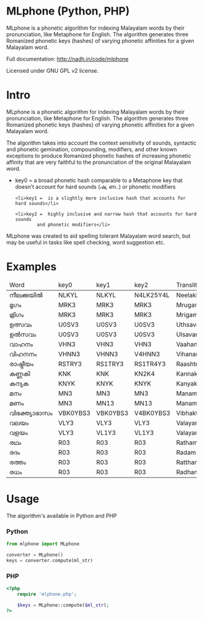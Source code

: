 # MLphone (Python, PHP)
MLphone is a phonetic algorithm for indexing Malayalam words by their pronunciation, like Metaphone for English. The algorithm generates three Romanized phonetic keys (hashes) of varying phonetic affinities for a given Malayalam word.

Full documentation: http://nadh.in/code/mlphone

Licensed under GNU GPL v2 license.

# Intro
MLphone is a phonetic algorithm for indexing Malayalam words by their pronunciation,
like Metaphone for English. The algorithm generates three Romanized phonetic keys (hashes) of varying
phonetic affinities for a given Malayalam word.

The	algorithm takes into account the context sensitivity of sounds, syntactic and
phonetic gemination, compounding, modifiers, and other known exceptions to produce
Romanized phonetic hashes of increasing phonetic affinity that are very faithful
to the pronunciation of the original Malayalam word.

<ul>
	<li>key0 =	a broad phonetic hash comparable to a Metaphone key that
			doesn't account for hard sounds (ഷ, ണ..) or phonetic modifiers</li>

	<li>key1 =	is a slightly more inclusive hash that accounts for hard sounds</li>

	<li>key2 =	highly inclusive and narrow hash that accounts for hard sounds
			and phonetic modifiers</li>
</ul>

MLphone was created to aid spelling tolerant Malayalam word search, but may 
be useful in tasks like spell checking, word suggestion etc.

# Examples
<table width="100%" cellspacing="0" class="list">
	<thead>
		<td>Word</td>
		<td>key0</td>
		<td>key1</td>
		<td>key2</td>
		<td class="en">Transliteration</td>
		<td class="meta">Metaphone</td>
	</thead>
	<tbody>
	<tr>
		<td>നീലക്കുയില്‍</td>
		<td>NLKYL</td>
		<td>NLKYL</td>
		<td>N4LK25Y4L</td>
		<td class="en">Neelakkuyil‍</td>
		<td class="meta">NLKYL</td>
	</tr>
	<tr>
		<td>മൃഗം</td>
		<td>MRK3</td>
		<td>MRK3</td>
		<td>MRK3</td>
		<td class="en">Mrugam</td>
		<td class="meta">MRKM</td>
	</tr>
	<tr>
		<td>മ്രിഗം</td>
		<td>MRK3</td>
		<td>MRK3</td>
		<td>MRK3</td>
		<td class="en">Mrigam</td>
		<td class="meta">MRKM</td>
	</tr>
	<tr>
		<td>ഉത്സവം</td>
		<td>U0SV3</td>
		<td>U0SV3</td>
		<td>U0SV3</td>
		<td class="en">Uthsavam</td>
		<td class="meta">U0SFM</td>
	</tr>
	<tr>
		<td>ഉല്‍സവം</td>
		<td>U0SV3</td>
		<td>U0SV3</td>
		<td>U0SV3</td>
		<td class="en">Ul‍savam</td>
		<td class="meta">ULSFM</td>
	</tr>
	<tr>
		<td>വാഹനം</td>
		<td>VHN3</td>
		<td>VHN3</td>
		<td>VHN3</td>
		<td class="en">Vaahanam</td>
		<td class="meta">FHNM</td>
	</tr>
	<tr>
		<td>വിഹനനം</td>
		<td>VHNN3</td>
		<td>VHNN3</td>
		<td>V4HNN3</td>
		<td class="en">Vihananam</td>
		<td class="meta">FHNNM</td>
	</tr>
	<tr>
		<td>രാഷ്ട്രീയം</td>
		<td>RSTRY3</td>
		<td>RS1TRY3</td>
		<td>RS1TR4Y3</td>
		<td class="en">Raashtreeyam</td>
		<td class="meta">RXTRYM</td>
	</tr>
	<tr>
		<td>കണ്ണകി</td>
		<td>KNK</td>
		<td>KNK</td>
		<td>KN2K4</td>
		<td class="en">Kannaki</td>
		<td class="meta">KNK</td>
	</tr>
	<tr>
		<td>കന്യക</td>
		<td>KNYK</td>
		<td>KNYK</td>
		<td>KNYK</td>
		<td class="en">Kanyaka</td>
		<td class="meta">KNYK</td>
	</tr>
	<tr>
		<td>മനം</td>
		<td>MN3</td>
		<td>MN3</td>
		<td>MN3</td>
		<td class="en">Manam</td>
		<td class="meta">MNM</td>
	</tr>
	<tr>
		<td>മണം</td>
		<td>MN3</td>
		<td>MN13</td>
		<td>MN13</td>
		<td class="en">Manam</td>
		<td class="meta">MNM</td>
	</tr>
	<tr>
		<td>വിഭക്ത്യാഭാസം</td>
		<td>VBK0YBS3</td>
		<td>VBK0YBS3</td>
		<td>V4BK0YBS3</td>
		<td class="en">Vibhakthyaabhaasam</td>
		<td class="meta">FBHK0YBHSM</td>
	</tr>
	<tr>
		<td>വലയം</td>
		<td>VLY3</td>
		<td>VLY3</td>
		<td>VLY3</td>
		<td class="en">Valayam</td>
		<td class="meta">FLYM</td>
	</tr>
	<tr>
		<td>വളയം</td>
		<td>VLY3</td>
		<td>VL1Y3</td>
		<td>VL1Y3</td>
		<td class="en">Valayam</td>
		<td class="meta">FLYM</td>
	</tr>
	<tr>
		<td>രഥം</td>
		<td>R03</td>
		<td>R03</td>
		<td>R03</td>
		<td class="en">Ratham</td>
		<td class="meta">R0M</td>
	</tr>
	<tr>
		<td>രദം</td>
		<td>R03</td>
		<td>R03</td>
		<td>R03</td>
		<td class="en">Radam</td>
		<td class="meta">RTM</td>
	</tr>
	<tr>
		<td>രത്തം</td>
		<td>R03</td>
		<td>R03</td>
		<td>R03</td>
		<td class="en">Rattham</td>
		<td class="meta">RTM</td>
	</tr>
	<tr>
		<td>രധം</td>
		<td>R03</td>
		<td>R03</td>
		<td>R03</td>
		<td class="en">Radham</td>
		<td class="meta">RTHM</td>
	</tr>
</tbody></table>

# Usage
The algorithm's available in Python and PHP


### Python
```python
from mlphone import MLphone

converter = MLphone()
keys = converter.compute(ml_str)
```

### PHP
```php
<?php
	require 'mlphone.php';

	$keys = MLphone::compute($ml_str);
?>
```
